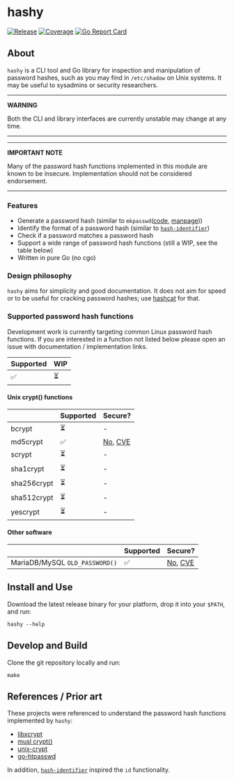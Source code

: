 # hashy

[![Release](https://github.com/smlx/hashy/actions/workflows/release.yaml/badge.svg)](https://github.com/smlx/hashy/actions/workflows/release.yaml)
[![Coverage](https://coveralls.io/repos/github/smlx/hashy/badge.svg?branch=main)](https://coveralls.io/github/smlx/hashy?branch=main)
[![Go Report Card](https://goreportcard.com/badge/github.com/smlx/hashy)](https://goreportcard.com/report/github.com/smlx/hashy)

## About

`hashy` is a CLI tool and Go library for inspection and manipulation of password hashes, such as you may find in `/etc/shadow` on Unix systems.
It may be useful to sysadmins or security researchers.

---
**WARNING**

Both the CLI and library interfaces are currently unstable may change at any time.

---
---
**IMPORTANT NOTE**

Many of the password hash functions implemented in this module are known to be insecure.
Implementation should not be considered endorsement.

---

### Features

* Generate a password hash (similar to `mkpasswd`([code](https://github.com/rfc1036/whois), [manpage](https://manpages.debian.org/testing/whois/mkpasswd.1.en.html)))
* Identify the format of a password hash (similar to [`hash-identifier`](https://github.com/blackploit/hash-identifier))
* Check if a password matches a password hash
* Support a wide range of password hash functions (still a WIP, see the table below)
* Written in pure Go (no cgo)

### Design philosophy

`hashy` aims for simplicity and good documentation.
It does not aim for speed or to be useful for cracking password hashes; use [hashcat](https://github.com/hashcat/hashcat) for that.

### Supported password hash functions

Development work is currently targeting common Linux password hash functions.
If you are interested in a function not listed below please open an issue with documentation / implementation links.

| Supported | WIP |
| ---       | --- |
| ✅        | ⏳  |

#### Unix crypt() functions

|             | Supported | Secure?                                                                                                                                                  |
| ---         | ---       | ---                                                                                                                                                      |
| bcrypt      | ⏳        | -                                                                                                                                                        |
| md5crypt    | ✅        | [No](https://web.archive.org/web/20190324130136/http://phk.freebsd.dk:80/sagas/md5crypt_eol.html), [CVE](https://nvd.nist.gov/vuln/detail/CVE-2012-3287) |
| scrypt      | ⏳        | -                                                                                                                                                        |
| sha1crypt   | ⏳        | -                                                                                                                                                        |
| sha256crypt | ⏳        | -                                                                                                                                                        |
| sha512crypt | ⏳        | -                                                                                                                                                        |
| yescrypt    | ⏳        | -                                                                                                                                                        |

#### Other software

|                                | Supported | Secure?                                                                                                                                         |
| ---                            | ---       | ---                                                                                                                                             |
| MariaDB/MySQL `OLD_PASSWORD()` | ✅        | [No](https://security.stackexchange.com/questions/3133/mysql-old-password-cryptanalysis), [CVE](https://nvd.nist.gov/vuln/detail/CVE-2003-1480) |

## Install and Use

Download the latest release binary for your platform, drop it into your `$PATH`, and run:

```
hashy --help
```

## Develop and Build

Clone the git repository locally and run:

```
make
```

## References / Prior art

These projects were referenced to understand the password hash functions implemented by `hashy`:

* [libxcrypt](https://github.com/besser82/libxcrypt)
* [musl crypt()](https://git.musl-libc.org/cgit/musl/tree/src/crypt)
* [unix-crypt](https://github.com/mogest/unix-crypt)
* [go-htpasswd](https://github.com/tg123/go-htpasswd)

In addition, [`hash-identifier`](https://github.com/blackploit/hash-identifier) inspired the `id` functionality.
